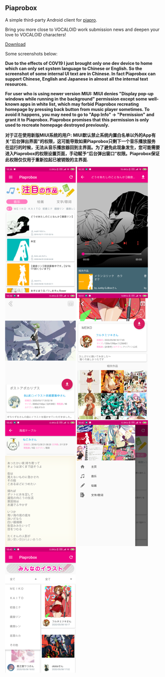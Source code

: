 ## Piaprobox

A simple third-party Android client for [piapro](https://piapro.jp).

Bring you more close to VOCALOID work submission news and deepen your love to VOCALOID characters!

[Download](https://github.com/LinZong/Piaprobox/releases)

Some screenshots below:

**Due to the effects of COV19 I just brought only one dev device to home which can only set system language to Chinese or English. So the screenshot of some internal UI text are in Chinese. In fact Piaprobox can support Chinese, English and Japanese in almost all the internal text resources.**

**For user who is using newer version MIUI: MIUI denies "Display pop-up windows while running in the background" permission except some well-known apps in white list, which may forbid Piaprobox recreating homepage by pressing back button from music player sometimes. To avoid it happens, you may need to go to "App Info" -> "Permission" and grant it to Piaprobox. Piaprobox promises that this permission is only used to recreate homepage destroyed previously.**

**对于正在使用新版MIUI系统的用户: MIUI默认禁止系统内置白名单以外的App有关“后台弹出界面”的权限，这可能导致如果Piaprobox只剩下一个音乐播放服务在运行的时候，无法从音乐播放器回到主界面。为了避免此现象发生，您可能需要进入Piaprobox的权限设置页面，手动赋予“后台弹出窗口”权限。Piaprobox保证此权限仅仅用于重新拉起已被销毁的主界面.**

<img src=".\PiaproboxScreenShots\Homepage.png" alt="Homepage" style="zoom: 40%;" />

<img src=".\PiaproboxScreenShots\MusicPlayer.png" alt="Homepage" style="zoom: 40%;" />

<img src=".\PiaproboxScreenShots\ImageViewer.png" alt="Homepage" style="zoom: 40%;" />

<img src=".\PiaproboxScreenShots\RelatedImageWork.png" alt="Homepage" style="zoom: 40%;" />

<img src=".\PiaproboxScreenShots\TextReader.png" alt="Homepage" style="zoom: 40%;" />

<img src=".\PiaproboxScreenShots\Categories.png" alt="Homepage" style="zoom: 40%;" />

<img src=".\PiaproboxScreenShots\CategoryFilter.png" alt="Homepage" style="zoom: 40%;" />